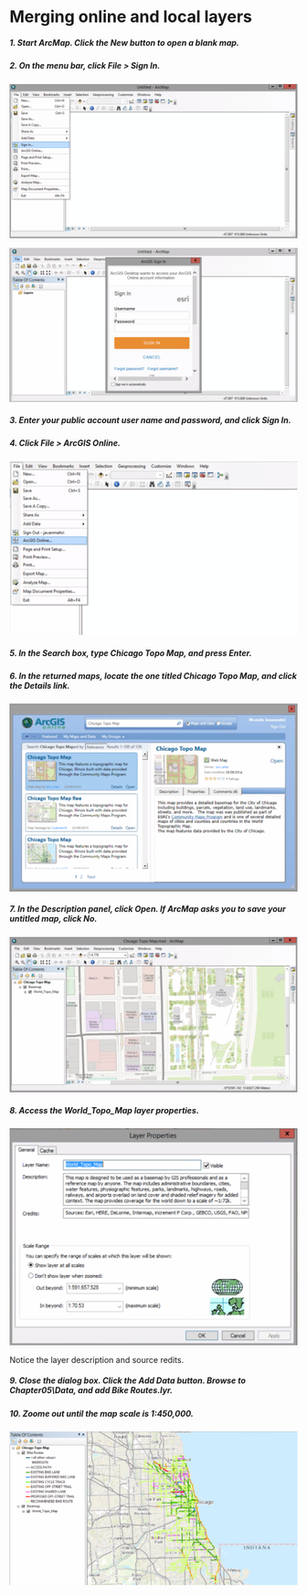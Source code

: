 # Merging online and local layers

##### 1. Start ArcMap. Click the New button to open a blank map.

##### 2. On the menu bar, click File > Sign In.

![](./IMG/ArcGis-05b-02-1.png)

![](./IMG/ArcGis-05b-02-2.png)

##### 3. Enter your public account user name and password, and click Sign In.

##### 4. Click File > ArcGIS Online.

![](./IMG/ArcGis-05b-04.png)

##### 5. In the Search box, type Chicago Topo Map, and press Enter.

##### 6. In the returned maps, locate the one titled Chicago Topo Map, and click the Details link.

![](./IMG/ArcGis-05b-06.png)

##### 7. In the Description panel, click Open. If ArcMap asks you to save your untitled map, click No.

![](./IMG/ArcGis-05b-07.png)

##### 8. Access the World_Topo_Map layer properties.

![](./IMG/ArcGis-05b-08.png)

Notice the layer description and source redits.

##### 9. Close the dialog box. Click the Add Data button. Browse to Chapter05\Data, and add Bike Routes.lyr.

##### 10. Zoome out until the map scale is 1:450,000.

![](./IMG/ArcGis-05b-10.png)





